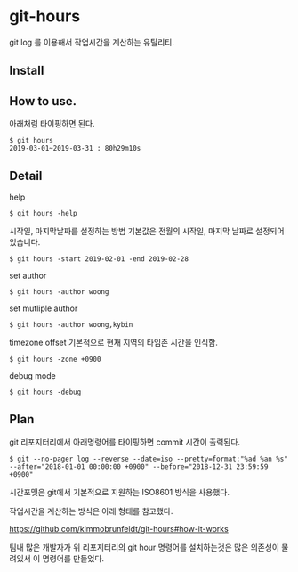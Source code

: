 # git-hours

git log 를 이용해서 작업시간을 계산하는 유틸리티.


## Install

## How to use.
아래처럼 타이핑하면 된다.

```
$ git hours
2019-03-01~2019-03-31 : 80h29m10s
```

## Detail

help
```
$ git hours -help
```

시작일, 마지막날짜를 설정하는 방법
기본값은 전월의 시작일, 마지막 날짜로 설정되어있습니다.


```
$ git hours -start 2019-02-01 -end 2019-02-28
```

set author
```
$ git hours -author woong
```

set mutliple author
```
$ git hours -author woong,kybin
```

timezone offset
기본적으로 현재 지역의 타임존 시간을 인식함.
```
$ git hours -zone +0900
```

debug mode
```
$ git hours -debug
```


## Plan
git 리포지터리에서 아래명령어를 타이핑하면 commit 시간이 출력된다.

```
$ git --no-pager log --reverse --date=iso --pretty=format:"%ad %an %s" --after="2018-01-01 00:00:00 +0900" --before="2018-12-31 23:59:59 +0900"
```

시간포맷은 git에서 기본적으로 지원하는 ISO8601 방식을 사용했다.


작업시간을 계산하는 방식은 아래 형태를 참고했다.

https://github.com/kimmobrunfeldt/git-hours#how-it-works

팀내 많은 개발자가 위 리포지터리의 git hour 명령어를 설치하는것은 많은 의존성이 물려있서 이 명령어를 만들었다.
